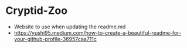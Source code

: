 # Cryptid-Zoo

- Website to use when updating the readme.md
- https://yushi95.medium.com/how-to-create-a-beautiful-readme-for-your-github-profile-36957caa711c
